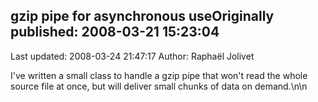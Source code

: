 ## gzip pipe for asynchronous useOriginally published: 2008-03-21 15:23:04 
Last updated: 2008-03-24 21:47:17 
Author: Raphaël Jolivet 
 
I've written a small class to handle a gzip pipe that won't read the whole source file at once, but will deliver small chunks of data on demand.\n\n